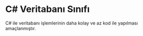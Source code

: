# C# Veritabanı Sınıfı
C# ile veritabanı işlemlerinin daha kolay ve az kod ile yapılması amaçlanmıştır.
